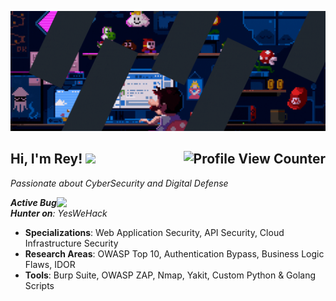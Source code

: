 <p align="center">
  <img src="https://github.com/RHYru9/rhyru9/blob/main/R.gif" alt="Security Banner">
</p>

## Hi, I'm Rey! <img src="https://github.githubassets.com/images/mona-whisper.gif" height="24" /><img align="right" src="https://komarev.com/ghpvc/?username=rhyru9" alt="Profile View Counter" />

*Passionate about CyberSecurity and Digital Defense*

<img align='right' src="https://github.com/RHYru9/rhyru9/blob/main/Re.gif" width="430" />

***Active Bug Hunter on**: YesWeHack*

- **Specializations**: Web Application Security, API Security, Cloud Infrastructure Security
- **Research Areas**: OWASP Top 10, Authentication Bypass, Business Logic Flaws, IDOR
- **Tools**: Burp Suite, OWASP ZAP, Nmap, Yakit, Custom Python & Golang Scripts
